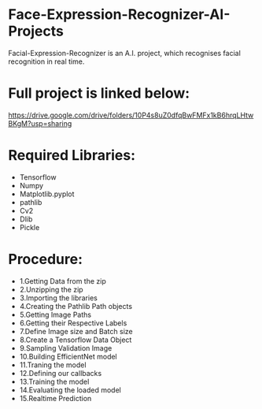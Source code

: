 # Face-Expression-Recognizer-AI-Projects

Facial-Expression-Recognizer is an A.I. project, which recognises facial recognition in real time.

# Full project is linked below:

https://drive.google.com/drive/folders/10P4s8uZ0dfqBwFMFx1kB6hrqLHtwBKgM?usp=sharing


# Required Libraries:

* Tensorflow 
* Numpy
* Matplotlib.pyplot
* pathlib
* Cv2
* Dlib
* Pickle


# Procedure:

* 1.Getting Data from the zip
* 2.Unzipping the zip
* 3.Importing the libraries
* 4.Creating the Pathlib Path objects
* 5.Getting Image Paths
* 6.Getting their Respective Labels
* 7.Define Image size and Batch size
* 8.Create a Tensorflow Data Object
* 9.Sampling Validation Image
* 10.Building EfficientNet model
* 11.Traning the model
* 12.Defining our callbacks
* 13.Training the model
* 14.Evaluating the loaded model
* 15.Realtime Prediction
